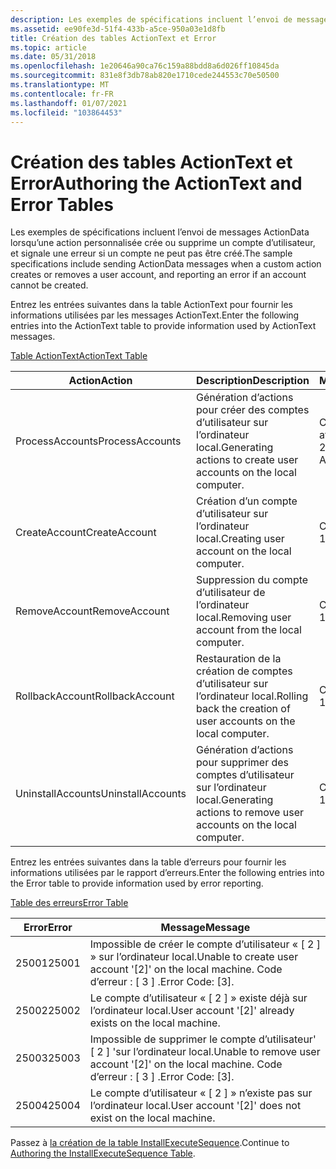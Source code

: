 ```yaml
---
description: Les exemples de spécifications incluent l’envoi de messages ActionData lorsqu’une action personnalisée crée ou supprime un compte d’utilisateur, et signale une erreur si un compte ne peut pas être créé.
ms.assetid: ee90fe3d-51f4-433b-a5ce-950a03e1d8fb
title: Création des tables ActionText et Error
ms.topic: article
ms.date: 05/31/2018
ms.openlocfilehash: 1e20646a90ca76c159a88bdd8a6d026ff10845da
ms.sourcegitcommit: 831e8f3db78ab820e1710cede244553c70e50500
ms.translationtype: MT
ms.contentlocale: fr-FR
ms.lasthandoff: 01/07/2021
ms.locfileid: "103864453"
---
```

# <a name="authoring-the-actiontext-and-error-tables"></a><span data-ttu-id="21686-103">Création des tables ActionText et Error</span><span class="sxs-lookup"><span data-stu-id="21686-103">Authoring the ActionText and Error Tables</span></span>

<span data-ttu-id="21686-104">Les exemples de spécifications incluent l’envoi de messages ActionData lorsqu’une action personnalisée crée ou supprime un compte d’utilisateur, et signale une erreur si un compte ne peut pas être créé.</span><span class="sxs-lookup"><span data-stu-id="21686-104">The sample specifications include sending ActionData messages when a custom action creates or removes a user account, and reporting an error if an account cannot be created.</span></span>

<span data-ttu-id="21686-105">Entrez les entrées suivantes dans la table ActionText pour fournir les informations utilisées par les messages ActionText.</span><span class="sxs-lookup"><span data-stu-id="21686-105">Enter the following entries into the ActionText table to provide information used by ActionText messages.</span></span>

[<span data-ttu-id="21686-106">Table ActionText</span><span class="sxs-lookup"><span data-stu-id="21686-106">ActionText Table</span></span>](actiontext-table.md)



| <span data-ttu-id="21686-107">Action</span><span class="sxs-lookup"><span data-stu-id="21686-107">Action</span></span>            | <span data-ttu-id="21686-108">Description</span><span class="sxs-lookup"><span data-stu-id="21686-108">Description</span></span>                                                       | <span data-ttu-id="21686-109">Modèle</span><span class="sxs-lookup"><span data-stu-id="21686-109">Template</span></span>                          |
|-------------------|-------------------------------------------------------------------|-----------------------------------|
| <span data-ttu-id="21686-110">ProcessAccounts</span><span class="sxs-lookup"><span data-stu-id="21686-110">ProcessAccounts</span></span>   | <span data-ttu-id="21686-111">Génération d’actions pour créer des comptes d’utilisateur sur l’ordinateur local.</span><span class="sxs-lookup"><span data-stu-id="21686-111">Generating actions to create user accounts on the local computer.</span></span> | <span data-ttu-id="21686-112">Compte : \[ 1 \] , attributs : \[ 2\]</span><span class="sxs-lookup"><span data-stu-id="21686-112">Account: \[1\], Attributes: \[2\]</span></span> |
| <span data-ttu-id="21686-113">CreateAccount</span><span class="sxs-lookup"><span data-stu-id="21686-113">CreateAccount</span></span>     | <span data-ttu-id="21686-114">Création d’un compte d’utilisateur sur l’ordinateur local.</span><span class="sxs-lookup"><span data-stu-id="21686-114">Creating user account on the local computer.</span></span>                      | <span data-ttu-id="21686-115">Compte : \[ 1\]</span><span class="sxs-lookup"><span data-stu-id="21686-115">Account: \[1\]</span></span>                    |
| <span data-ttu-id="21686-116">RemoveAccount</span><span class="sxs-lookup"><span data-stu-id="21686-116">RemoveAccount</span></span>     | <span data-ttu-id="21686-117">Suppression du compte d’utilisateur de l’ordinateur local.</span><span class="sxs-lookup"><span data-stu-id="21686-117">Removing user account from the local computer.</span></span>                    | <span data-ttu-id="21686-118">Compte : \[ 1\]</span><span class="sxs-lookup"><span data-stu-id="21686-118">Account: \[1\]</span></span>                    |
| <span data-ttu-id="21686-119">RollbackAccount</span><span class="sxs-lookup"><span data-stu-id="21686-119">RollbackAccount</span></span>   | <span data-ttu-id="21686-120">Restauration de la création de comptes d’utilisateur sur l’ordinateur local.</span><span class="sxs-lookup"><span data-stu-id="21686-120">Rolling back the creation of user accounts on the local computer.</span></span> | <span data-ttu-id="21686-121">Compte : \[ 1\]</span><span class="sxs-lookup"><span data-stu-id="21686-121">Account: \[1\]</span></span>                    |
| <span data-ttu-id="21686-122">UninstallAccounts</span><span class="sxs-lookup"><span data-stu-id="21686-122">UninstallAccounts</span></span> | <span data-ttu-id="21686-123">Génération d’actions pour supprimer des comptes d’utilisateur sur l’ordinateur local.</span><span class="sxs-lookup"><span data-stu-id="21686-123">Generating actions to remove user accounts on the local computer.</span></span> | <span data-ttu-id="21686-124">Compte : \[ 1\]</span><span class="sxs-lookup"><span data-stu-id="21686-124">Account: \[1\]</span></span>                    |



 

<span data-ttu-id="21686-125">Entrez les entrées suivantes dans la table d’erreurs pour fournir les informations utilisées par le rapport d’erreurs.</span><span class="sxs-lookup"><span data-stu-id="21686-125">Enter the following entries into the Error table to provide information used by error reporting.</span></span>

[<span data-ttu-id="21686-126">Table des erreurs</span><span class="sxs-lookup"><span data-stu-id="21686-126">Error Table</span></span>](error-table.md)



| <span data-ttu-id="21686-127">Error</span><span class="sxs-lookup"><span data-stu-id="21686-127">Error</span></span> | <span data-ttu-id="21686-128">Message</span><span class="sxs-lookup"><span data-stu-id="21686-128">Message</span></span>                                                                        |
|-------|--------------------------------------------------------------------------------|
| <span data-ttu-id="21686-129">25001</span><span class="sxs-lookup"><span data-stu-id="21686-129">25001</span></span> | <span data-ttu-id="21686-130">Impossible de créer le compte d’utilisateur « \[ 2 \] » sur l’ordinateur local.</span><span class="sxs-lookup"><span data-stu-id="21686-130">Unable to create user account '\[2\]' on the local machine.</span></span> <span data-ttu-id="21686-131">Code d’erreur : \[ 3 \] .</span><span class="sxs-lookup"><span data-stu-id="21686-131">Error Code: \[3\].</span></span> |
| <span data-ttu-id="21686-132">25002</span><span class="sxs-lookup"><span data-stu-id="21686-132">25002</span></span> | <span data-ttu-id="21686-133">Le compte d’utilisateur « \[ 2 \] » existe déjà sur l’ordinateur local.</span><span class="sxs-lookup"><span data-stu-id="21686-133">User account '\[2\]' already exists on the local machine.</span></span>                      |
| <span data-ttu-id="21686-134">25003</span><span class="sxs-lookup"><span data-stu-id="21686-134">25003</span></span> | <span data-ttu-id="21686-135">Impossible de supprimer le compte d’utilisateur' \[ 2 \] 'sur l’ordinateur local.</span><span class="sxs-lookup"><span data-stu-id="21686-135">Unable to remove user account '\[2\]' on the local machine.</span></span> <span data-ttu-id="21686-136">Code d’erreur : \[ 3 \] .</span><span class="sxs-lookup"><span data-stu-id="21686-136">Error Code: \[3\].</span></span> |
| <span data-ttu-id="21686-137">25004</span><span class="sxs-lookup"><span data-stu-id="21686-137">25004</span></span> | <span data-ttu-id="21686-138">Le compte d’utilisateur « \[ 2 \] » n’existe pas sur l’ordinateur local.</span><span class="sxs-lookup"><span data-stu-id="21686-138">User account '\[2\]' does not exist on the local machine.</span></span>                      |



 

<span data-ttu-id="21686-139">Passez à [la création de la table InstallExecuteSequence](authoring-the-installexecutesequence-table.md).</span><span class="sxs-lookup"><span data-stu-id="21686-139">Continue to [Authoring the InstallExecuteSequence Table](authoring-the-installexecutesequence-table.md).</span></span>

 

 



